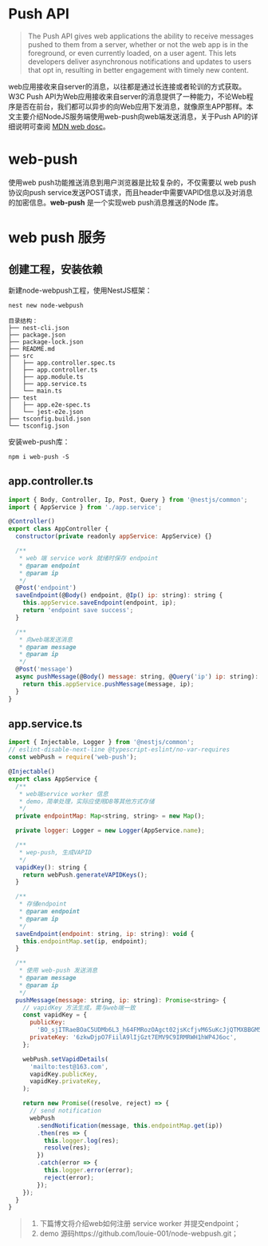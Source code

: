 # Push API

> The Push API gives web applications the ability to receive messages pushed to them from a server, whether or not the web app is in the foreground, or even currently loaded, on a user agent. This lets developers deliver asynchronous notifications and updates to users that opt in, resulting in better engagement with timely new content.

web应用接收来自server的消息，以往都是通过长连接或者轮训的方式获取。W3C Push API为Web应用接收来自server的消息提供了一种能力，不论Web程序是否在前台，我们都可以异步的向Web应用下发消息，就像原生APP那样。本文主要介绍NodeJS服务端使用web-push向web端发送消息，关于Push API的详细说明可查阅 [MDN web dosc](https://developer.mozilla.org/zh-CN/docs/Web/API/Push_API)。

# web-push
使用web push功能推送消息到用户浏览器是比较复杂的，不仅需要以 web push协议向push service发送POST请求，而且header中需要VAPID信息以及对消息的加密信息。**web-push** 是一个实现web push消息推送的Node 库。

# web push 服务
## 创建工程，安装依赖
新建node-webpush工程，使用NestJS框架：
```
nest new node-webpush
```
```
目录结构：
├── nest-cli.json
├── package.json
├── package-lock.json
├── README.md
├── src
│   ├── app.controller.spec.ts
│   ├── app.controller.ts
│   ├── app.module.ts
│   ├── app.service.ts
│   └── main.ts
├── test
│   ├── app.e2e-spec.ts
│   └── jest-e2e.json
├── tsconfig.build.json
└── tsconfig.json

```

安装web-push库：
```
npm i web-push -S
```

## app.controller.ts

```javascript
import { Body, Controller, Ip, Post, Query } from '@nestjs/common';
import { AppService } from './app.service';

@Controller()
export class AppController {
  constructor(private readonly appService: AppService) {}

  /**
   * web 端 service work 就绪时保存 endpoint
   * @param endpoint
   * @param ip
   */
  @Post('endpoint')
  saveEndpoint(@Body() endpoint, @Ip() ip: string): string {
    this.appService.saveEndpoint(endpoint, ip);
    return 'endpoint save success';
  }

  /**
   * 向web端发送消息
   * @param message
   * @param ip
   */
  @Post('message')
  async pushMessage(@Body() message: string, @Query('ip') ip: string): Promise<string> {
    return this.appService.pushMessage(message, ip);
  }
}
```

## app.service.ts

```javascript
import { Injectable, Logger } from '@nestjs/common';
// eslint-disable-next-line @typescript-eslint/no-var-requires
const webPush = require('web-push');

@Injectable()
export class AppService {
  /**
   * web端service worker 信息
   * demo，简单处理，实际应使用DB等其他方式存储
   */
  private endpointMap: Map<string, string> = new Map();

  private logger: Logger = new Logger(AppService.name);

  /**
   * wep-push, 生成VAPID
   */
  vapidKey(): string {
    return webPush.generateVAPIDKeys();
  }

  /**
   * 存储endpoint
   * @param endpoint
   * @param ip
   */
  saveEndpoint(endpoint: string, ip: string): void {
    this.endpointMap.set(ip, endpoint);
  }

  /**
   * 使用 web-push 发送消息
   * @param message
   * @param ip
   */
  pushMessage(message: string, ip: string): Promise<string> {
    // vapidKey 方法生成，需与web端一致
    const vapidKey = {
      publicKey:
        'BO_sjITRaeBOaC5UDMb6L3_h64FMRozOAgct02jsKcfjvM6SuKcJjQTMXBBGM5H3xhT1u-Oz11_Gi1yC8RDsin4',
      privateKey: '6zkwDjpO7FiilA9lIjGzt7EMV9C9IRMRWH1hWP4J6oc',
    };

    webPush.setVapidDetails(
      'mailto:test@163.com',
      vapidKey.publicKey,
      vapidKey.privateKey,
    );

    return new Promise((resolve, reject) => {
      // send notification
      webPush
        .sendNotification(message, this.endpointMap.get(ip))
        .then(res => {
          this.logger.log(res);
          resolve(res);
        })
        .catch(error => {
          this.logger.error(error);
          reject(error);
        });
    });
  }
}
```

> 1. 下篇博文将介绍web如何注册 service worker 并提交endpoint；
> 2. demo 源码https://github.com/louie-001/node-webpush.git；
